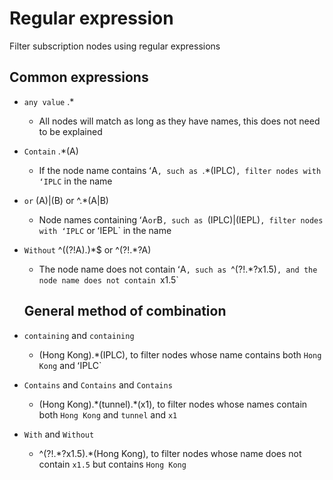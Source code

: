 # Regular expression

Filter subscription nodes using regular expressions

## Common expressions

- `any value` .*

    - All nodes will match as long as they have names, this does not need to be explained

- `Contain` .*(A)

   - If the node name contains ʻA`, such as `.*(IPLC)`, filter nodes with ʻIPLC` in the name
 
- `or` (A)|(B) or ^.*(A|B)

   - Node names containing ʻA` or `B`, such as `(IPLC)|(IEPL)`, filter nodes with ʻIPLC` or ʻIEPL` in the name
 
- `Without` ^((?!A).)*$ or ^(?!.\*?A)

   - The node name does not contain ʻA`, such as `^(?!.*?x1.5)`, and the node name does not contain `x1.5`
 
  ## General method of combination
 
- `containing` and `containing`
 
    - (Hong Kong).\*(IPLC), to filter nodes whose name contains both `Hong Kong` and ʻIPLC`
   
- `Contains` and `Contains` and `Contains`
 
   - (Hong Kong).\*(tunnel).\*(x1), to filter nodes whose names contain both `Hong Kong` and `tunnel` and `x1`
 
- `With` and `Without`
 
   - ^(?!.*?x1.5).\*(Hong Kong), to filter nodes whose name does not contain `x1.5` but contains `Hong Kong`